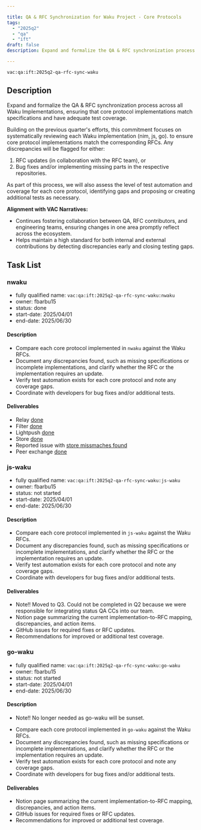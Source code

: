 ```yaml
---

title: QA & RFC Synchronization for Waku Project - Core Protocols
tags:
  - "2025q2"
  - "qa"
  - "ift"
draft: false
description: Expand and formalize the QA & RFC synchronization process for the core protocols across all Waku implementations.

---
```


`vac:qa:ift:2025q2-qa-rfc-sync-waku`

## Description
Expand and formalize the QA & RFC synchronization process across all Waku Implementations, 
ensuring that core protocol implementations match specifications and have adequate test coverage.

Building on the previous quarter's efforts, 
this commitment focuses on systematically reviewing each Waku implementation (nim, js, go).
to ensure core protocol implementations match the corresponding RFCs. 
Any discrepancies will be flagged for either:
1. RFC updates (in collaboration with the RFC team), or 
2. Bug fixes and/or implementing missing parts in the respective repositories.

As part of this process, we will also assess the level of test automation and coverage for each core protocol, 
identifying gaps and proposing or creating additional tests as necessary.

**Alignment with VAC Narratives:**
* Continues fostering collaboration between QA, RFC contributors, and engineering teams, ensuring changes in one area promptly reflect across the ecosystem.
* Helps maintain a high standard for both internal and external contributions by detecting discrepancies early and closing testing gaps.

## Task List

### nwaku

* fully qualified name: `vac:qa:ift:2025q2-qa-rfc-sync-waku:nwaku`
* owner: fbarbu15
* status: done
* start-date: 2025/04/01
* end-date: 2025/06/30

#### Description
- Compare each core protocol implemented in `nwaku` against the Waku RFCs.
- Document any discrepancies found, such as missing specifications or incomplete implementations,
  and clarify whether the RFC or the implementation requires an update.
- Verify test automation exists for each core protocol and note any coverage gaps.
- Coordinate with developers for bug fixes and/or additional tests.

#### Deliverables
- Relay [done](https://www.notion.so/Nwaku-Relay-1ce8f96fb65c803a90f5c25076206ee7)
- Filter [done](https://www.notion.so/Nwaku-Filter-1d18f96fb65c80b1a465d1bd022cd3f9)
- Lightpush [done](https://www.notion.so/Nwaku-Lighpush-1e48f96fb65c805e88b9c084013a5d0c)
- Store [done](https://www.notion.so/Nwaku-Store-2188f96fb65c80e78d08d3199aa103d6)
- Reported issue with [store missmaches found](https://github.com/waku-org/nwaku/issues/3462)
- Peer exchange [done](https://www.notion.so/Nwaku-Peer-Exchange-21f8f96fb65c80b0be68cc33f32a423d)

### js-waku

* fully qualified name: `vac:qa:ift:2025q2-qa-rfc-sync-waku:js-waku`
* owner: fbarbu15
* status: not started
* start-date: 2025/04/01
* end-date: 2025/06/30

#### Description
- Compare each core protocol implemented in `js-waku` against the Waku RFCs.
- Document any discrepancies found, such as missing specifications or incomplete implementations,
  and clarify whether the RFC or the implementation requires an update.
- Verify test automation exists for each core protocol and note any coverage gaps.
- Coordinate with developers for bug fixes and/or additional tests.

#### Deliverables
* Note!! Moved to Q3. Could not be completed in Q2 because we were responsible for integrating status QA CCs into our team.
* Notion page summarizing the current implementation-to-RFC mapping, discrepancies, and action items.
* GitHub issues for required fixes or RFC updates.
* Recommendations for improved or additional test coverage.

### go-waku

* fully qualified name: `vac:qa:ift:2025q2-qa-rfc-sync-waku:go-waku`
* owner: fbarbu15
* status: not started
* start-date: 2025/04/01
* end-date: 2025/06/30

#### Description
* Note!! No longer needed as go-waku will be sunset.
- Compare each core protocol implemented in `go-waku` against the Waku RFCs.
- Document any discrepancies found, such as missing specifications or incomplete implementations,
  and clarify whether the RFC or the implementation requires an update.
- Verify test automation exists for each core protocol and note any coverage gaps.
- Coordinate with developers for bug fixes and/or additional tests.

#### Deliverables
* Notion page summarizing the current implementation-to-RFC mapping, discrepancies, and action items.
* GitHub issues for required fixes or RFC updates.
* Recommendations for improved or additional test coverage.
